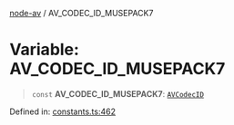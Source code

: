[node-av](../globals.md) / AV\_CODEC\_ID\_MUSEPACK7

# Variable: AV\_CODEC\_ID\_MUSEPACK7

> `const` **AV\_CODEC\_ID\_MUSEPACK7**: [`AVCodecID`](../type-aliases/AVCodecID.md)

Defined in: [constants.ts:462](https://github.com/seydx/av/blob/f8631fc881b394300b1479f511d55cf1c370a87f/src/constants/constants.ts#L462)
